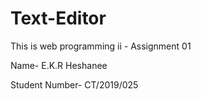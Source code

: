 # Text-Editor
This is web programming ii - Assignment 01

Name- E.K.R Heshanee

Student Number- CT/2019/025
